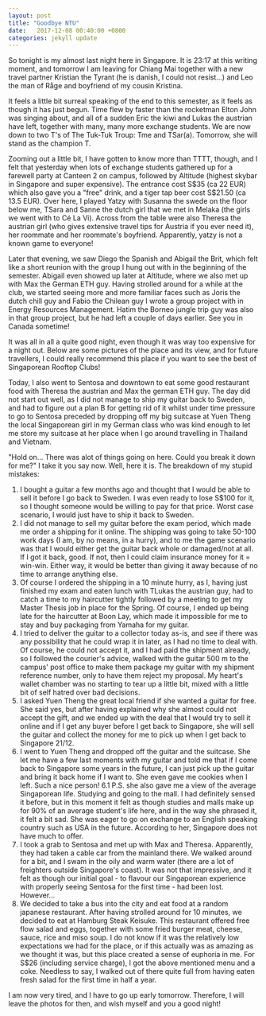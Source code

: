 ```yaml
---
layout: post
title: "Goodbye NTU"
date:   2017-12-08 00:40:00 +0800
categories: jekyll update
---
```


So tonight is my almost last night here in Singapore. It is 23:17 at this writing moment, and tomorrow I am leaving for Chiang Mai together with a new travel partner Kristian the Tyrant (he is danish, I could not resist...) and Leo the man of Råge and boyfriend of my cousin Kristina.

It feels a little bit surreal speaking of the end to this semester, as it feels as though it has just begun. Time flew by faster than the rocketman Elton John was singing about, and all of a sudden Eric the kiwi and Lukas the austrian have left, together with many, many more exchange students. We are now down to two T's of The Tuk-Tuk Troup: Tme and TSar(a). Tomorrow, she will stand as the champion T.

Zooming out a little bit, I have gotten to know more than TTTT, though, and I felt that yesterday when lots of exchange students gathered up for a farewell party at Canteen 2 on campus, followed by Altitude (highest skybar in Singapore and super expensive). The entrance cost S$35 (ca 22 EUR) which also gave you a "free" drink, and a tiger tap beer cost S$21.50 (ca 13.5 EUR). Over here, I played Yatzy with Susanna the swede on the floor below me, TSara and Sanne the dutch girl that we met in Melaka (the girls we went with to Cé La Vi). Across from the table were also Theresa the austrian girl (who gives extensive travel tips for Austria if you ever need it), her roommate and her roommate's boyfriend. Apparently, yatzy is not a known game to everyone!

Later that evening, we saw Diego the Spanish and Abigail the Brit, which felt like a short reunion with the group I hung out with in the beginning of the semester. Abigail even showed up later at Altitude, where we also met up with Max the German ETH guy. Having strolled around for a while at the club, we started seeing more and more familiar faces such as Joris the dutch chill guy and Fabio the Chilean guy I wrote a group project with in Energy Resources Management. Hatim the Borneo jungle trip guy was also in that group project, but he had left a couple of days earlier. See you in Canada sometime!

It was all in all a quite good night, even though it was way too expensive for a night out. Below are some pictures of the place and its view, and for future travellers, I could really recommend this place if you want to see the best of Singaporean Rooftop Clubs!

Today, I also went to Sentosa and downtown to eat some good restaurant food with Theresa the austrian and Max the german ETH guy. The day did not start out well, as I did not manage to ship my guitar back to Sweden, and had to figure out a plan B for getting rid of it whilst under time pressure to go to Sentosa preceded by dropping off my big suitcase at Yuen Theng the local Singaporean girl in my German class who was kind enough to let me store my suitcase at her place when I go around travelling in Thailand and Vietnam.

"Hold on... There was alot of things going on here. Could you break it down for me?" I take it you say now. Well, here it is. The breakdown of my stupid mistakes:

1. I bought a guitar a few months ago and thought that I would be able to sell it before I go back to Sweden. I was even ready to lose S$100 for it, so I thought someone would be willing to pay for that price. Worst case scenario, I would just have to ship it back to Sweden.
2. I did not manage to sell my guitar before the exam period, which made me order a shipping for it online. The shipping was going to take 50-100 work days (I am, by no means, in a hurry), and to me the game scenario was that I would either get the guitar back whole or damaged/not at all. If I got it back, good. If not, then I could claim insurance money for it = win-win. Either way, it would be better than giving it away because of no time to arrange anything else.
3. Of course I ordered the shipping in a 10 minute hurry, as I, having just finished my exam and eaten lunch with TLukas the austrian guy, had to catch a time to my haircutter tightly followed by a meeting to get my Master Thesis job in place for the Spring. Of course, I ended up being late for the haircutter at Boon Lay, which made it impossible for me to stay and buy packaging from Yamaha for my guitar.
4. I tried to deliver the guitar to a collector today as-is, and see if there was any possibility that he could wrap it in later, as I had no time to deal with. Of course, he could not accept it, and I had paid the shipment already, so I followed the courier's advice, walked with the guitar 500 m to the campus' post office to make them package my guitar with my shipment reference number, only to have them reject my proposal. My heart's wallet chamber was no starting to tear up a little bit, mixed with a little bit of self hatred over bad decisions.
5. I asked Yuen Theng the great local friend if she wanted a guitar for free. She said yes, but after having explained why she almost could not accept the gift, and we ended up with the deal that I would try to sell it online and if I get any buyer before I get back to Singapore, she will sell the guitar and collect the money for me to pick up when I get back to Singapore 21/12.
6. I went to Yuen Theng and dropped off the guitar and the suitcase. She let me have a few last moments with my guitar and told me that if I come back to Singapore some years in the future, I can just pick up the guitar and bring it back home if I want to. She even gave me cookies when I left. Such a nice person!
6.1 P.S. she also gave me a view of the average Singaporean life. Studying and going to the mall. I had definitely sensed it before, but in this moment it felt as though studies and malls make up for 90% of an average student's life here, and in the way she phrased it, it felt a bit sad. She was eager to go on exchange to an English speaking country such as USA in the future. According to her, Singapore does not have much to offer.
7. I took a grab to Sentosa and met up with Max and Theresa. Apparently, they had taken a cable car from the mainland there. We walked around for a bit, and I swam in the oily and warm water (there are a lot of freighters outside Singapore's coast). It was not that impressive, and it felt as though our initial goal - to flavour our Singaporean experience with properly seeing Sentosa for the first time - had been lost. However...
8. We decided to take a bus into the city and eat food at a random japanese restaurant. After having strolled around for 10 minutes, we decided to eat at Hamburg Steak Keisuke. This restaurant offered free flow salad and eggs, together with some fried burger meat, cheese, sauce, rice and miso soup. I do not know if it was the relatively low expectations we had for the place, or if this actually was as amazing as we thought it was, but this place created a sense of euphoria in me. For S$26 (including service charge), I got the above mentioned menu and a coke. Needless to say, I walked out of there quite full from having eaten fresh salad for the first time in half a year.

I am now very tired, and I have to go up early tomorrow. Therefore, I will leave the photos for then, and wish myself and you a good night!
